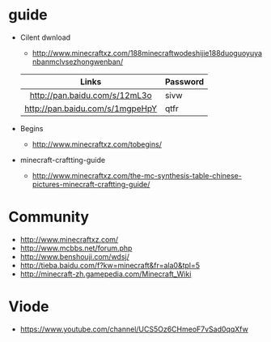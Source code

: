 # guide
* Cilent dwnload
   * http://www.minecraftxz.com/188minecraftwodeshijie188duoguoyuyanbanmclvsezhongwenban/   
    
   |Links|Password|
   |:---:|---|
   |http://pan.baidu.com/s/12mL3o|sivw|
   |http://pan.baidu.com/s/1mgpeHpY|qtfr|
*  Begins
   * http://www.minecraftxz.com/tobegins/
* minecraft-craftting-guide
   * http://www.minecraftxz.com/the-mc-synthesis-table-chinese-pictures-minecraft-craftting-guide/

# Community
* http://www.minecraftxz.com/
* http://www.mcbbs.net/forum.php
* http://www.benshouji.com/wdsj/
* http://tieba.baidu.com/f?kw=minecraft&fr=ala0&tpl=5
* http://minecraft-zh.gamepedia.com/Minecraft_Wiki

# Viode
* https://www.youtube.com/channel/UCS5Oz6CHmeoF7vSad0qqXfw

